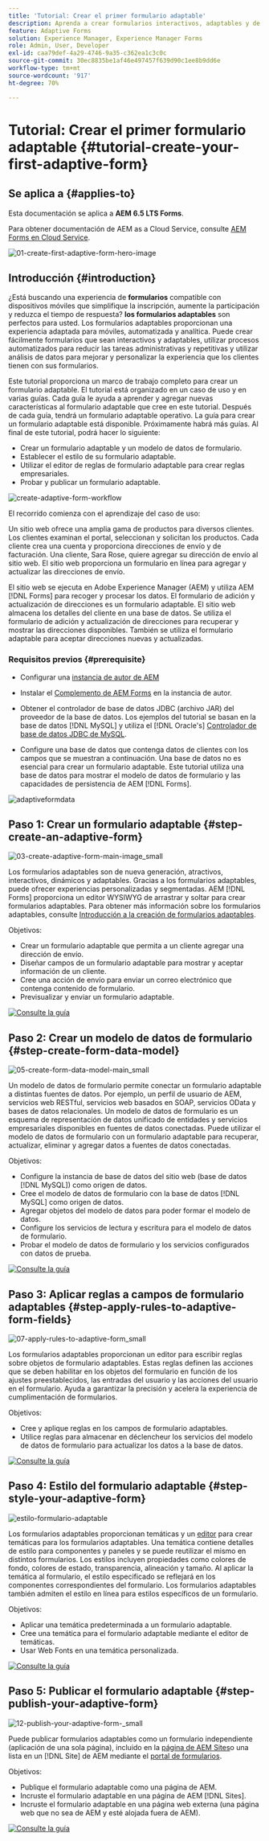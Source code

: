 ```yaml
---
title: 'Tutorial: Crear el primer formulario adaptable'
description: Aprenda a crear formularios interactivos, adaptables y de clase empresarial.
feature: Adaptive Forms
solution: Experience Manager, Experience Manager Forms
role: Admin, User, Developer
exl-id: caa79def-4a29-4746-9a35-c362ea1c3c0c
source-git-commit: 30ec8835be1af46e497457f639d90c1ee8b9dd6e
workflow-type: tm+mt
source-wordcount: '917'
ht-degree: 70%

---
```


# Tutorial: Crear el primer formulario adaptable {#tutorial-create-your-first-adaptive-form}

## Se aplica a {#applies-to}

Esta documentación se aplica a **AEM 6.5 LTS Forms**.

Para obtener documentación de AEM as a Cloud Service, consulte [AEM Forms en Cloud Service](https://experienceleague.adobe.com/docs/experience-manager-cloud-service/content/forms/adaptive-forms-authoring/authoring-adaptive-forms-foundation-components/create-an-adaptive-form-on-forms-cs/creating-adaptive-form.html?lang=es).


![01-create-first-adaptive-form-hero-image](assets/01-create-first-adaptive-form-hero-image.png)

## Introducción {#introduction}

¿Está buscando una experiencia de **formularios** compatible con dispositivos móviles que simplifique la inscripción, aumente la participación y reduzca el tiempo de respuesta? **los formularios adaptables** son perfectos para usted. Los formularios adaptables proporcionan una experiencia adaptada para móviles, automatizada y analítica. Puede crear fácilmente formularios que sean interactivos y adaptables, utilizar procesos automatizados para reducir las tareas administrativas y repetitivas y utilizar análisis de datos para mejorar y personalizar la experiencia que los clientes tienen con sus formularios.

Este tutorial proporciona un marco de trabajo completo para crear un formulario adaptable. El tutorial está organizado en un caso de uso y en varias guías. Cada guía le ayuda a aprender y agregar nuevas características al formulario adaptable que cree en este tutorial. Después de cada guía, tendrá un formulario adaptable operativo. La guía para crear un formulario adaptable está disponible. Próximamente habrá más guías. Al final de este tutorial, podrá hacer lo siguiente:

* Crear un formulario adaptable y un modelo de datos de formulario.
* Establecer el estilo de su formulario adaptable.
* Utilizar el editor de reglas de formulario adaptable para crear reglas empresariales.
* Probar y publicar un formulario adaptable.

![create-adaptive-form-workflow](assets/create-daptive-form-workflow.png)

El recorrido comienza con el aprendizaje del caso de uso:

Un sitio web ofrece una amplia gama de productos para diversos clientes. Los clientes examinan el portal, seleccionan y solicitan los productos. Cada cliente crea una cuenta y proporciona direcciones de envío y de facturación. Una cliente, Sara Rose, quiere agregar su dirección de envío al sitio web. El sitio web proporciona un formulario en línea para agregar y actualizar las direcciones de envío.

El sitio web se ejecuta en Adobe Experience Manager (AEM) y utiliza AEM [!DNL Forms] para recoger y procesar los datos. El formulario de adición y actualización de direcciones es un formulario adaptable. El sitio web almacena los detalles del cliente en una base de datos. Se utiliza el formulario de adición y actualización de direcciones para recuperar y mostrar las direcciones disponibles. También se utiliza el formulario adaptable para aceptar direcciones nuevas y actualizadas.

### Requisitos previos {#prerequisite}

* Configurar una [instancia de autor de AEM](https://experienceleague.adobe.com/docs/experience-manager-65-lts/content/implementing/deploying/deploying/deploy.html#author-and-publish-installs)
* Instalar el [Complemento de AEM Forms](../../forms/using/installing-configuring-aem-forms-osgi.md) en la instancia de autor.
* Obtener el controlador de base de datos JDBC (archivo JAR) del proveedor de la base de datos. Los ejemplos del tutorial se basan en la base de datos [!DNL MySQL] y utiliza el [!DNL Oracle's] [Controlador de base de datos JDBC de MySQL](https://dev.mysql.com/downloads/connector/j/5.1.html).

* Configure una base de datos que contenga datos de clientes con los campos que se muestran a continuación. Una base de datos no es esencial para crear un formulario adaptable. Este tutorial utiliza una base de datos para mostrar el modelo de datos de formulario y las capacidades de persistencia de AEM [!DNL Forms].

![adaptiveformdata](assets/adaptiveformdata.png)

## Paso 1: Crear un formulario adaptable {#step-create-an-adaptive-form}

![03-create-adaptive-form-main-image_small](assets/03-create-adaptive-form-main-image_small.png)

Los formularios adaptables son de nueva generación, atractivos, interactivos, dinámicos y adaptables. Gracias a los formularios adaptables, puede ofrecer experiencias personalizadas y segmentadas. AEM [!DNL Forms] proporciona un editor WYSIWYG de arrastrar y soltar para crear formularios adaptables. Para obtener más información sobre los formularios adaptables, consulte [Introducción a la creación de formularios adaptables](../../forms/using/introduction-forms-authoring.md).

Objetivos:

* Crear un formulario adaptable que permita a un cliente agregar una dirección de envío.
* Diseñar campos de un formulario adaptable para mostrar y aceptar información de un cliente.
* Cree una acción de envío para enviar un correo electrónico que contenga contenido de formulario.
* Previsualizar y enviar un formulario adaptable.

[![Consulte la guía](assets/see-the-guide-sm.png)](create-adaptive-form.md)

## Paso 2: Crear un modelo de datos de formulario {#step-create-form-data-model}

![05-create-form-data-model-main_small](assets/05-create-form-data-model-main_small.png)

Un modelo de datos de formulario permite conectar un formulario adaptable a distintas fuentes de datos. Por ejemplo, un perfil de usuario de AEM, servicios web RESTful, servicios web basados en SOAP, servicios OData y bases de datos relacionales. Un modelo de datos de formulario es un esquema de representación de datos unificado de entidades y servicios empresariales disponibles en fuentes de datos conectadas. Puede utilizar el modelo de datos de formulario con un formulario adaptable para recuperar, actualizar, eliminar y agregar datos a fuentes de datos conectadas.

Objetivos:

* Configure la instancia de base de datos del sitio web (base de datos [!DNL MySQL]) como origen de datos.
* Cree el modelo de datos de formulario con la base de datos [!DNL MySQL] como origen de datos.
* Agregar objetos del modelo de datos para poder formar el modelo de datos.
* Configure los servicios de lectura y escritura para el modelo de datos de formulario.
* Probar el modelo de datos de formulario y los servicios configurados con datos de prueba.

[![Consulte la guía](assets/see-the-guide-sm.png)](create-form-data-model.md)

## Paso 3: Aplicar reglas a campos de formulario adaptables {#step-apply-rules-to-adaptive-form-fields}

![07-apply-rules-to-adaptive-form_small](assets/07-apply-rules-to-adaptive-form_small.png)

Los formularios adaptables proporcionan un editor para escribir reglas sobre objetos de formulario adaptables. Estas reglas definen las acciones que se deben habilitar en los objetos del formulario en función de los ajustes preestablecidos, las entradas del usuario y las acciones del usuario en el formulario. Ayuda a garantizar la precisión y acelera la experiencia de cumplimentación de formularios.

Objetivos:

* Cree y aplique reglas en los campos de formulario adaptables.
* Utilice reglas para almacenar en déclencheur los servicios del modelo de datos de formulario para actualizar los datos a la base de datos.

[![Consulte la guía](assets/see-the-guide-sm.png)](apply-rules-to-adaptive-form-fields.md)

## Paso 4: Estilo del formulario adaptable {#step-style-your-adaptive-form}

![estilo-formulario-adaptable](/help/forms/using/assets/09-style-your-adaptive-form-small.png)

Los formularios adaptables proporcionan temáticas y un [editor](../../forms/using/themes.md) para crear temáticas para los formularios adaptables. Una temática contiene detalles de estilo para componentes y paneles y se puede reutilizar el mismo en distintos formularios. Los estilos incluyen propiedades como colores de fondo, colores de estado, transparencia, alineación y tamaño. Al aplicar la temática al formulario, el estilo especificado se reflejará en los componentes correspondientes del formulario. Los formularios adaptables también admiten el estilo en línea para estilos específicos de un formulario.

Objetivos:

* Aplicar una temática predeterminada a un formulario adaptable.
* Cree una temática para el formulario adaptable mediante el editor de temáticas.
* Usar Web Fonts en una temática personalizada.

[![Consulte la guía](assets/see-the-guide-sm.png)](style-your-adaptive-form.md)

## Paso 5: Publicar el formulario adaptable {#step-publish-your-adaptive-form}

![12-publish-your-adaptive-form-_small](assets/12-publish-your-adaptive-form-_small.png)

Puede publicar formularios adaptables como un formulario independiente (aplicación de una sola página), incluido en la [página de AEM Sites](/help/forms/using/embed-adaptive-form-aem-sites.md)o una lista en un [!DNL Site] de AEM mediante el [portal de formularios](../../forms/using/introduction-publishing-forms.md).

Objetivos:

* Publique el formulario adaptable como una página de AEM.
* Incruste el formulario adaptable en una página de AEM [!DNL Sites].
* Incruste el formulario adaptable en una página web externa (una página web que no sea de AEM y esté alojada fuera de AEM).

[![Consulte la guía](assets/see-the-guide-sm.png)](publish-your-adaptive-form.md)
